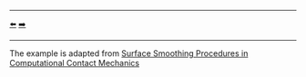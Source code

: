 ***
[⬅️](../005/README.md "Previous example")
[➡️](../README.md "Go up one directory level")
***

The example is adapted from [Surface Smoothing Procedures in Computational Contact Mechanics](https://doi.org/10.1007/s11831-015-9159-7)
